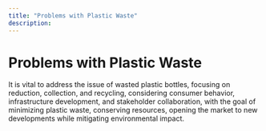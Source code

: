 ```yaml
---
title: "Problems with Plastic Waste"
description: ‎
---
```


# Problems with Plastic Waste

It is vital to address the issue of wasted plastic bottles, focusing on reduction, collection, and recycling, considering consumer behavior, infrastructure development, and stakeholder collaboration, with the goal of minimizing plastic waste, conserving resources, opening the market to new developments while mitigating environmental impact.  
